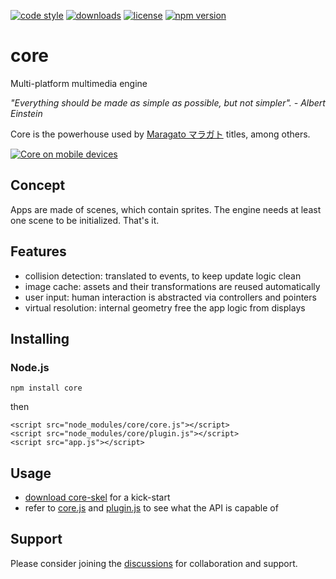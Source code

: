 [![code style](https://img.shields.io/badge/code_style-classic-blue.svg)](http://diogoeichert.github.io/eslint-config-classic)
[![downloads](https://img.shields.io/npm/dt/core.svg)](https://www.npmjs.com/package/core)
[![license](https://img.shields.io/github/license/diogoeichert/core.svg)](LICENSE)
[![npm version](https://img.shields.io/npm/v/core.svg)](https://www.npmjs.com/package/core)

# core
Multi-platform multimedia engine

*"Everything should be made as simple as possible, but not simpler". - Albert Einstein*

Core is the powerhouse used by [Maragato マラガト](https://maragato.itch.io) titles, among others.

[![Core on mobile devices](https://img.youtube.com/vi/J9ioXAm-qpE/0.jpg)](https://www.youtube.com/watch?v=J9ioXAm-qpE)

## Concept
Apps are made of scenes, which contain sprites. The engine needs at least one scene to be initialized. That's it.

## Features
- collision detection: translated to events, to keep update logic clean
- image cache: assets and their transformations are reused automatically
- user input: human interaction is abstracted via controllers and pointers
- virtual resolution: internal geometry free the app logic from displays

## Installing
### Node.js
```
npm install core
```
then
```
<script src="node_modules/core/core.js"></script>
<script src="node_modules/core/plugin.js"></script>
<script src="app.js"></script>
```

## Usage
- [download core-skel](https://github.com/diogoeichert/core-skel/archive/refs/heads/main.zip) for a kick-start
- refer to [core.js](core.js) and [plugin.js](plugin.js) to see what the API is capable of

## Support
Please consider joining the [discussions](https://github.com/diogoeichert/core/discussions) for collaboration and support.

